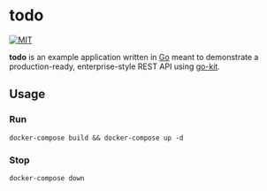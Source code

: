 # todo
[![MIT](https://img.shields.io/github/license/jarri-abidi/todo)](https://github.com/jarri-abidi/todo/blob/master/LICENSE)

**todo** is an example application written in [Go](https://go.dev/) meant to demonstrate a production-ready, enterprise-style REST API using [go-kit](https://gokit.io/). 

## Usage
### Run
```
docker-compose build && docker-compose up -d
```
### Stop
```
docker-compose down
